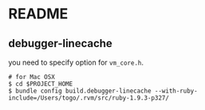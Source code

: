 # README

## debugger-linecache

you need to specify option for `vm_core.h`.

```
# for Mac OSX
$ cd $PROJECT_HOME
$ bundle config build.debugger-linecache --with-ruby-include=/Users/togo/.rvm/src/ruby-1.9.3-p327/
```
